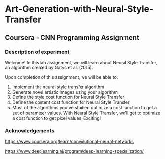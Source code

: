 # Art-Generation-with-Neural-Style-Transfer
## Coursera - CNN Programming Assignment

### Description of experiment

Welcome! 
In this lab assignment, we will learn about Neural Style Transfer, an algorithm created by Gatys et al. (2015).

Upon completion of this assignment, we will be able to:

1. Implement the neural style transfer algorithm <br>
2. Generate novel artistic images using your algorithm <br>
3. Define the style cost function for Neural Style Transfer <br>
4. Define the content cost function for Neural Style Transfer <br>
5. Most of the algorithms you've studied optimize a cost function to get a set of parameter values. With Neural Style Transfer, we'll get to optimize a cost function to get pixel values. Exciting!

### Acknowledgements

https://www.coursera.org/learn/convolutional-neural-networks

https://www.deeplearning.ai/program/deep-learning-specialization/
